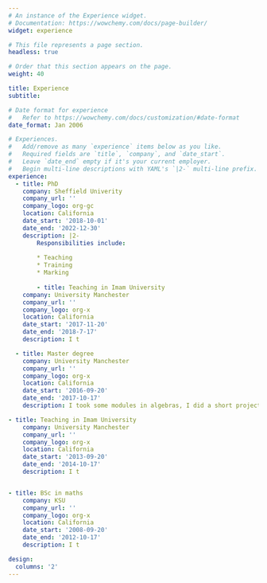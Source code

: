 ```yaml
---
# An instance of the Experience widget.
# Documentation: https://wowchemy.com/docs/page-builder/
widget: experience

# This file represents a page section.
headless: true

# Order that this section appears on the page.
weight: 40

title: Experience
subtitle:

# Date format for experience
#   Refer to https://wowchemy.com/docs/customization/#date-format
date_format: Jan 2006

# Experiences.
#   Add/remove as many `experience` items below as you like.
#   Required fields are `title`, `company`, and `date_start`.
#   Leave `date_end` empty if it's your current employer.
#   Begin multi-line descriptions with YAML's `|2-` multi-line prefix.
experience:
  - title: PhD
    company: Sheffield Univerity
    company_url: ''
    company_logo: org-gc
    location: California
    date_start: '2018-10-01'
    date_end: '2022-12-30'
    description: |2-
        Responsibilities include:
        
        * Teaching
        * Training
        * Marking
        
        - title: Teaching in Imam University
    company: University Manchester
    company_url: ''
    company_logo: org-x
    location: California
    date_start: '2017-11-20'
    date_end: '2018-7-17'
    description: I t

  - title: Master degree
    company: University Manchester
    company_url: ''
    company_logo: org-x
    location: California
    date_start: '2016-09-20'
    date_end: '2017-10-17'
    description: I took some modules in algebras, I did a short project in group theory and then I wrote my dissertation, classified some simple finite groups, in particaular, the Leech Lattice and Conway groups and this work was done under the supervision of Prof. Peter Rolwley.

- title: Teaching in Imam University
    company: University Manchester
    company_url: ''
    company_logo: org-x
    location: California
    date_start: '2013-09-20'
    date_end: '2014-10-17'
    description: I t


- title: BSc in maths
    company: KSU
    company_url: ''
    company_logo: org-x
    location: California
    date_start: '2008-09-20'
    date_end: '2012-10-17'
    description: I t

design:
  columns: '2'
---
```

